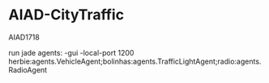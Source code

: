 # AIAD-CityTraffic
AIAD1718



run jade agents: -gui -local-port 1200 herbie:agents.VehicleAgent;bolinhas:agents.TrafficLightAgent;radio:agents.RadioAgent
